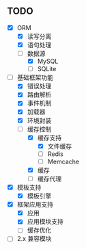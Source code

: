 ## TODO

- [x] ORM
    - [x] 读写分离
    - [x] 语句处理
    - [ ] 数据源
        - [x] MySQL
        - [ ] SQLite
- [ ] 基础框架功能
    - [x] 错误处理
    - [x] 路由解析
    - [x] 事件机制
    - [x] 加载器
    - [x] 环境封装
    - [ ] 缓存控制
        - [x] 缓存支持
            - [x] 文件缓存
            - [ ] Redis
            - [ ] Memcache
        - [x] 缓存
        - [ ] 缓存代理

- [x] 模板支持
    - [x] 模板引擎

- [x] 框架应用支持
    - [x] 应用
    - [x] 应用模块支持
    - [ ] 缓存优化

- [ ] 2.x 兼容模块
